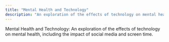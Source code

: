 ```yaml
---
title: "Mental Health and Technology"
description: "An exploration of the effects of technology on mental health, including the impact of social media and screen time."
---
```

Mental Health and Technology: An exploration of the effects of technology on mental health, including the impact of social media and screen time.